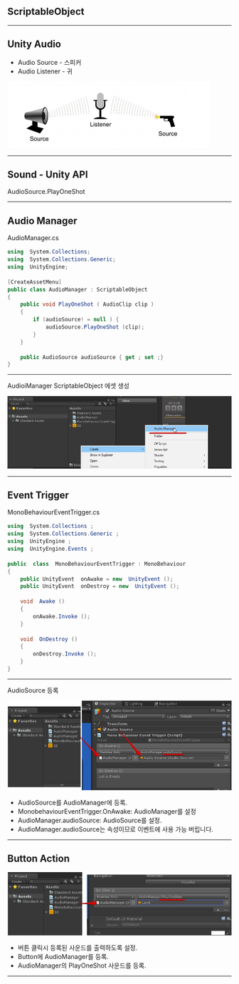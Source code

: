 ## ScriptableObject

---

## Unity Audio
- Audio Source - 스피커
- Audio Listener - 귀

![Image-Absolute](images/sound01.jpg)

---

## Sound - Unity API

AudioSource.PlayOneShot

---


## Audio Manager

AudioManager.cs

```csharp
using  System.Collections;
using  System.Collections.Generic;
using  UnityEngine;

[CreateAssetMenu]
public class AudioManager : ScriptableObject
{
	public void PlayOneShot ( AudioClip clip )
	{
		if (audioSource! = null ) {
			audioSource.PlayOneShot (clip);
		}
	}

	public AudioSource audioSource { get ; set ;}
}
```
---

AudioiManager ScriptableObject 에셋 생성

![Image-Absolute](images/audiomanager-asset01.jpg)

---
## Event Trigger

MonoBehaviourEventTrigger.cs

``` csharp
using  System.Collections ;
using  System.Collections.Generic ;
using  UnityEngine ;
using  UnityEngine.Events ;

public  class  MonoBehaviourEventTrigger : MonoBehaviour
{
	public UnityEvent  onAwake = new  UnityEvent ();
	public UnityEvent  onDestroy = new  UnityEvent ();

	void  Awake ()
	{
		onAwake.Invoke ();
	}

	void  OnDestroy ()
	{
		onDestroy.Invoke ();
	}
}
```

---

AudioSource 등록

![Image-Absolute](images/audiosource01.jpg)

- AudioSource를 AudioManager에 등록.
- MonobehaviourEventTrigger.OnAwake: AudioManager를 설정
- AudioManager.audioSource: AudioSource를 설정.
- AudioManager.audioSource는 속성이므로 이벤트에 사용 가능 버립니다.

---

## Button Action


![Image-Absolute](images/button01.jpg)

- 버튼 클릭시 등록된 사운드를 출력하도록 설정.
- Button에 AudioManager를 등록.
- AudioManager의 PlayOneShot 사운드를 등록.

----
